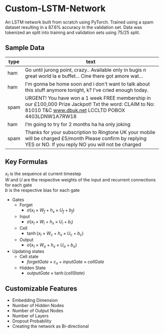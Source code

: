 # Custom-LSTM-Network
An LSTM network built from scratch using PyTorch. Trained using a spam dataset resulting in a 87.6% accuracy in the validation set. Data was tokenized an split into training and validation sets using 75/25 split.

## Sample Data
| type  | text                                                                                                                                                           |
| ----- | -------------------------------------------------------------------------------------------------------------------------------------------------------------- |
| ham   | Go until jurong point, crazy.. Available only in bugis n great world la e buffet... Cine there got amore wat...                                                |
| ham   | I'm gonna be home soon and i don't want to talk about this stuff anymore tonight, k? I've cried enough today.                                                  |
| spam  | URGENT! You have won a 1 week FREE membership in our £100,000 Prize Jackpot! Txt the word: CLAIM to No: 81010 T&C www.dbuk.net LCCLTD POBOX 4403LDNW1A7RW18    |
| ham   | I‘m going to try for 2 months ha ha only joking                                                                                                                |
| spam  | Thanks for your subscription to Ringtone UK your mobile will be charged £5/month Please confirm by replying YES or NO. If you reply NO you will not be charged |

## Key Formulas
$x_t$ is the sequence at current timestep</br>
$W$ and $U$ are the respective weights of the input and recurrent connections for each gate</br>
$b$ is the respective bias for each gate

- Gates
	- Forget 
		- $\sigma (x_t \times W_f + h_x \times U_f + b_f)$
	- Input 
		- $\sigma (x_t \times W_i + h_x \times U_i + b_i)$
	- Cell 
		- $\tanh(x_t \times W_c + h_x \times U_c + b_c)$
	- Output 
		- $\sigma (x_t \times W_o + h_x \times U_o + b_o)$
- Updating states
	- Cell state
		- $forgetGate \times c_x + inputGate \times cellGate$
	- Hidden State
		- $outputGate \times \tanh(cellState)$
## Customizable Features
- Embedding Dimension
- Number of Hidden Nodes
- Number of Output Nodes
- Number of Layers 
- Dropout Probability
- Creating the network as Bi-directional
